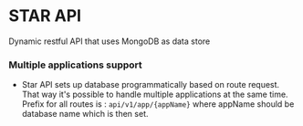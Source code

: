 # STAR API
Dynamic restful API that uses MongoDB as data store

### Multiple applications support

* Star API sets up database programmatically based on route request.
That way it's possible to handle multiple applications at the same time.
Prefix for all routes is : `api/v1/app/{appName}`
where appName should be database name which is then set.
